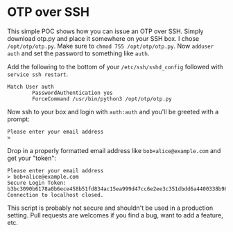 # OTP over SSH

This simple POC shows how you can issue an OTP over SSH. Simply download otp.py and place it somewhere on your SSH box. I chose `/opt/otp/otp.py`. Make sure to `chmod 755 /opt/otp/otp.py`. Now `adduser auth` and set the password to something like `auth`. 

Add the following to the bottom of your `/etc/ssh/sshd_config` followed with `service ssh restart`.

```
Match User auth
        PasswordAuthentication yes
        ForceCommand /usr/bin/python3 /opt/otp/otp.py
```

Now ssh to your box and login with `auth:auth` and you'll be greeted with a prompt:
```
Please enter your email address
>
```

Drop in a properly formatted email address like `bob+alice@example.com` and get your "token":
```
Please enter your email address
> bob+alice@example.com
Secure Login Token: b3bc3090b6178a0b6ece458b51fd834ac15ea999d47cc6e2ee3c351dbdd6a4400338b989ed83d773aa66de6e76e7970f9b16c176c7d73959fc96411fd829190e
Connection to localhost closed.
```

This script is probably not secure and shouldn't be used in a production setting. Pull requests are welcomes if you find a bug, want to add a feature, etc.
